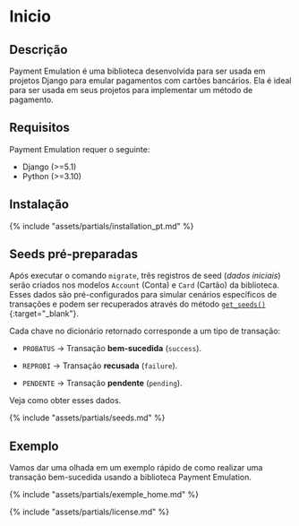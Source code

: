 # Inicio

## Descrição

Payment Emulation é uma biblioteca desenvolvida para ser usada em projetos Django 
para emular pagamentos com cartões bancários. Ela é ideal para ser usada em seus 
projetos para implementar um método de pagamento.

## Requisitos
Payment Emulation requer o seguinte:

- Django (>=5.1)
- Python (>=3.10)

## Instalação

{% include "assets/partials/installation_pt.md" %}

## Seeds pré-preparadas

Após executar o comando `migrate`, três registros de seed (*dados iniciais*) serão criados 
nos modelos `Account` (Conta) e `Card` (Cartão) da biblioteca. Esses dados são pré-configurados 
para simular cenários específicos de transações e podem ser recuperados através do método [`get_seeds()`](payment/PaymentSDK.md/#payment_emulation.payment.paymentSDK.PaymentSDK.get_seeds){:target="_blank"}.

Cada chave no dicionário retornado corresponde a um tipo de transação:

- `PROBATUS` → Transação **bem-sucedida** (`success`).

- `REPROBI` → Transação **recusada** (`failure`).

- `PENDENTE` → Transação **pendente** (`pending`).

Veja como obter esses dados.

{% include "assets/partials/seeds.md" %}

## Exemplo

Vamos dar uma olhada em um exemplo rápido de como realizar uma transação bem-sucedida usando a biblioteca Payment Emulation.

{% include "assets/partials/exemple_home.md" %}

{% include "assets/partials/license.md" %}
